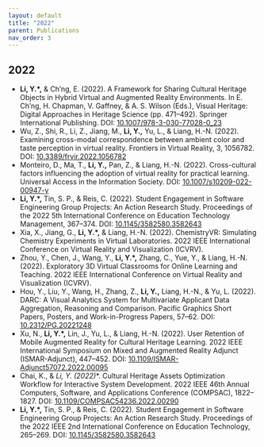 ```yaml
---
layout: default
title: "2022"
parent: Publications
nav_order: 3
---
```


## 2022

- **Li, Y.*,** & Ch’ng, E. (2022). A Framework for Sharing Cultural Heritage Objects in Hybrid Virtual and Augmented Reality Environments. In E. Ch’ng, H. Chapman, V. Gaffney, & A. S. Wilson (Eds.), Visual Heritage: Digital Approaches in Heritage Science (pp. 471–492). Springer International Publishing. DOI: [10.1007/978-3-030-77028-0_23](https://doi.org/10.1007/978-3-030-77028-0_23)
- Wu, Z., Shi, R., Li, Z., Jiang, M., **Li, Y.,** Yu, L., & Liang, H.-N. (2022). Examining cross-modal correspondence between ambient color and taste perception in virtual reality. Frontiers in Virtual Reality, 3, 1056782. DOI: [10.3389/frvir.2022.1056782](https://doi.org/10.3389/frvir.2022.1056782)
- Monteiro, D., Ma, T., **Li, Y.,** Pan, Z., & Liang, H.-N. (2022). Cross-cultural factors influencing the adoption of virtual reality for practical learning. Universal Access in the Information Society. DOI: [10.1007/s10209-022-00947-y](https://doi.org/10.1007/s10209-022-00947-y)
- **Li, Y.*,** Tin, S. P., & Reis, C. (2022). Student Engagement in Software Engineering Group Projects: An Action Research Study. Proceedings of the 2022 5th International Conference on Education Technology Management, 367–374. DOI: [10.1145/3582580.3582643](https://doi.org/10.1145/3582580.3582643)
- Xia, X., Jiang, G., **Li, Y.*,** & Liang, H.-N. (2022). ChemistryVR: Simulating Chemistry Experiments in Virtual Laboratories. 2022 IEEE International Conference on Virtual Reality and Visualization (ICVRV).
- Zhou, Y., Chen, J., Wang, Y., **Li, Y.*,** Zhang, C., Yue, Y., & Liang, H.-N. (2022). Exploratory 3D Virtual Classrooms for Online Learning and Teaching. 2022 IEEE International Conference on Virtual Reality and Visualization (ICVRV).
- Hou, Y., Liu, Y., Wang, H., Zhang, Z., **Li, Y.,** Liang, H.-N., & Yu, L. (2022). DARC: A Visual Analytics System for Multivariate Applicant Data Aggregation, Reasoning and Comparison. Pacific Graphics Short Papers, Posters, and Work-in-Progress Papers, 57–62. DOI: [10.2312/PG.20221248](https://doi.org/10.2312/PG.20221248)
- Xu, N., **Li, Y.*,** Lin, J., Yu, L., & Liang, H.-N. (2022). User Retention of Mobile Augmented Reality for Cultural Heritage Learning. 2022 IEEE International Symposium on Mixed and Augmented Reality Adjunct (ISMAR-Adjunct), 447–452. DOI: [10.1109/ISMAR-Adjunct57072.2022.00095](https://doi.org/10.1109/ISMAR-Adjunct57072.2022.00095)
- Chai, K., & **Li, Y.* (2022)**. Cultural Heritage Assets Optimization Workflow for Interactive System Development. 2022 IEEE 46th Annual Computers, Software, and Applications Conference (COMPSAC), 1822–1827. DOI: [10.1109/COMPSAC54236.2022.00290](https://doi.org/10.1109/COMPSAC54236.2022.00290)
- **Li, Y.*,** Tin, S. P., & Reis, C. (2022). Student Engagement in Software Engineering Group Projects: An Action Research Study. Proceedings of the 2022 IEEE 2nd International Conference on Education Technology, 265–269. DOI: [10.1145/3582580.3582643](https://doi.org/10.1145/3582580.3582643)
